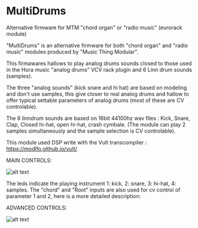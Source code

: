 # MultiDrums
Alternative firmware for MTM "chord organ" or "radio music" (eurorack module)

"MultiDrums" is an alternative firmware for both "chord organ" and "radio music" modules produced by "Music Thing Modular".

This firmawares hallows to play analog drums sounds closed to those used in the Hora music "analog drums" VCV rack plugin 
and 6 Linn drum sounds (samples).

The three "analog sounds" (kick snare and hi hat) are based on modeling and don't use samples, 
this give closer to real analog drums and hallow to offer typical settable parameters of analog drums (most of these are CV controlable).

The 6 linndrum sounds are based on 16bit 44100hz wav files : Kick, Snare, Clap, Closed hi-hat, open hi-hat, crash cymbale. 
(The module can play 2 samples simultaneously and the sample selection is CV controlable).

This module used DSP write with the Vult transcompiler : https://modlfo.github.io/vult/


MAIN CONTROLS:

![alt text](https://github.com/HoRaMusic/MultiDrums/blob/master/modulePic.png)



The leds indicate the playing instrument 1: kick, 2: snare, 3: hi-hat, 4: samples.
The "chord" and "Root" inputs are also used for cv control of parameter 1 and 2, here is a more detailed description:




ADVANCED CONTROLS:

![alt text](https://github.com/HoRaMusic/MultiDrums/blob/master/allControls.png)





